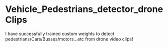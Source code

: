 # Vehicle_Pedestrians_detector_droneClips
I have successfully trained custom weights to detect pedestrians/Cars/Busses/motors...etc from drone video clips!
